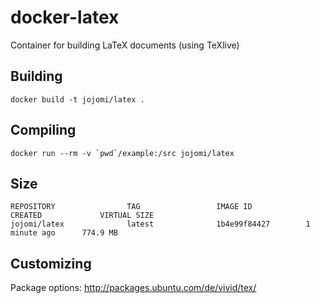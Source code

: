 # docker-latex
Container for building LaTeX documents (using TeXlive)



## Building

    docker build -t jojomi/latex .

## Compiling

    docker run --rm -v `pwd`/example:/src jojomi/latex


## Size

```
REPOSITORY                TAG                 IMAGE ID            CREATED             VIRTUAL SIZE
jojomi/latex              latest              1b4e99f84427        1 minute ago      774.9 MB
```

## Customizing

Package options: http://packages.ubuntu.com/de/vivid/tex/
